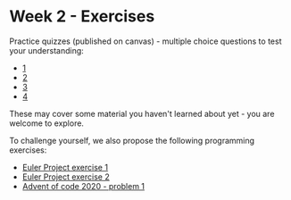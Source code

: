 # Week 2 - Exercises

Practice quizzes (published on canvas) - multiple choice questions to test your understanding:

- [1](https://ncl.instructure.com/courses/44969/quizzes/50734?module_item_id=2555359)
- [2](https://ncl.instructure.com/courses/44969/quizzes/50733?module_item_id=2555321)
- [3](https://ncl.instructure.com/courses/44969/quizzes/50735?module_item_id=2555360)
- [4](https://ncl.instructure.com/courses/44969/quizzes/50736?module_item_id=2555362)

These may cover some material you haven't learned about yet - you are welcome to explore.

To challenge yourself, we also propose the following programming exercises:

- [Euler Project exercise 1](https://projecteuler.net/problem=1)
- [Euler Project exercise 2](https://projecteuler.net/problem=1)
- [Advent of code 2020 - problem 1](https://adventofcode.com/2020/day/1)